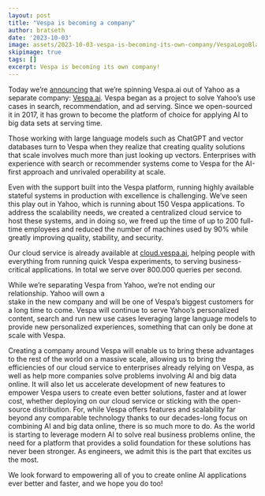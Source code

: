 ```yaml
--- 
layout: post
title: "Vespa is becoming a company"
author: bratseth
date: '2023-10-03'
image: assets/2023-10-03-vespa-is-becoming-its-own-company/VespaLogoBlack.png
skipimage: true
tags: []
excerpt: Vespa is becoming its own company!
---
```


Today we’re [announcing](https://www.businesswire.com/news/home/20231004777364/en/Yahoo-Spins-Out-Vespa-Its-Enterprise-AI-Scaling-Engine-as-an-Independent-Company) that we’re spinning Vespa.ai out of Yahoo 
as a separate company: [Vespa.ai](https://vespa.ai).
Vespa began as a project to solve Yahoo’s use cases in search, recommendation, and ad serving. 
Since we open-sourced it in 2017, it has grown to become the platform of choice for 
applying AI to big data sets at serving time.

Those working with large language models such as ChatGPT and vector databases turn to Vespa when 
they realize that creating quality solutions that scale involves much more than just looking up vectors. 
Enterprises with experience with search or recommender systems come to Vespa for the AI-first approach 
and unrivaled operability at scale.

Even with the support built into the Vespa platform, running highly available stateful systems in 
production with excellence is challenging. We’ve seen this play out in Yahoo, which is running 
about 150 Vespa applications. To address the scalability needs, we created a centralized cloud service 
to host these systems, and in doing so, we freed up the time of up to 200 full-time employees and reduced 
the number of machines used by 90% while greatly improving quality, stability, and security.

Our cloud service is already available at [cloud.vespa.ai](https://cloud.vespa.ai), 
helping people with everything from running quick Vespa experiments, to serving 
business-critical applications. In total we serve over 800.000 queries per second.

While we’re separating Vespa from Yahoo, we’re not ending our relationship. Yahoo will own a  
stake in the new company and will be one of Vespa’s biggest customers for a long time to come. 
Vespa will continue to serve Yahoo’s personalized content, search and run new use cases leveraging 
large language models to provide new personalized experiences, something that can only be done 
at scale with Vespa.

Creating a company around Vespa will enable us to bring these advantages to the rest of the world 
on a massive scale, allowing us to bring the efficiencies of our cloud service to enterprises 
already relying on Vespa, as well as help more companies solve problems involving AI and big data online. 
It will also let us accelerate development of new features to empower Vespa users to create even 
better solutions, faster and at lower cost, whether deploying on our cloud service or sticking with 
the open-source distribution. For, while Vespa offers features and scalability far beyond any 
comparable technology thanks to our decades-long focus on combining AI and big data online, 
there is so much more to do. As the world is starting to leverage modern AI to solve 
real business problems online, the need for a platform that provides a solid foundation 
for these solutions has never been stronger. As engineers, we admit this is the part that excites us the most.

We look forward to empowering all of you to create online AI applications ever better and faster, 
and we hope you do too!
